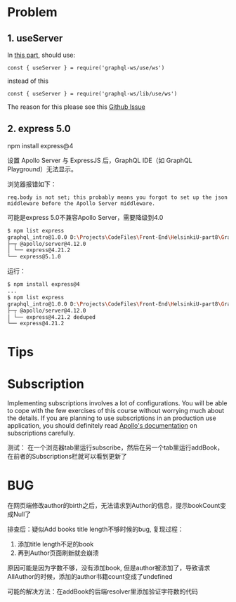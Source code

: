 # Problem

## 1. useServer
In [this part](https://fullstackopen.com/en/part8/fragments_and_subscriptions#subscriptions-on-the-server), should use:
```
const { useServer } = require('graphql-ws/use/ws')
```
instead of this
```
const { useServer } = require('graphql-ws/lib/use/ws')
```

The reason for this please see this [Github Issue](https://github.com/enisdenjo/graphql-ws/issues/617)


## 2. express 5.0

npm install express@4

设置 Apollo Server 与 ExpressJS 后，GraphQL IDE（如 GraphQL Playground）无法显示。

浏览器报错如下：

    req.body is not set; this probably means you forgot to set up the json middleware before the Apollo Server middleware.


可能是express 5.0不兼容Apollo Server，需要降级到4.0


```bash
$ npm list express
graphql_intro@1.0.0 D:\Projects\CodeFiles\Front-End\HelsinkiU-part8\GraphQL_intro
├─┬ @apollo/server@4.12.0
│ └── express@4.21.2
└── express@5.1.0
```

运行：

```bash
$ npm install express@4
...
$ npm list express
graphql_intro@1.0.0 D:\Projects\CodeFiles\Front-End\HelsinkiU-part8\GraphQL_intro
├─┬ @apollo/server@4.12.0
│ └── express@4.21.2 deduped
└── express@4.21.2
```


# Tips

# Subscription

Implementing subscriptions involves a lot of configurations. You will be able to cope with the few exercises of this course without worrying much about the details. If you are planning to use subscriptions in an production use application, you should definitely read [Apollo's documentation](https://www.apollographql.com/docs/apollo-server/data/subscriptions) on subscriptions carefully.

测试：
在一个浏览器tab里运行subscribe，然后在另一个tab里运行addBook，在前者的Subscriptions栏就可以看到更新了


# BUG

在网页端修改author的birth之后，无法请求到Author的信息，提示bookCount变成Null了

排查后：疑似Add books title length不够时候的bug, 复现过程：

1. 添加title length不足的book
2. 再到Author页面刷新就会崩溃

原因可能是因为字数不够，没有添加book, 但是author被添加了，导致请求AllAuthor的时候，添加的author书籍count变成了undefined

可能的解决方法：在addBook的后端resolver里添加验证字符数的代码